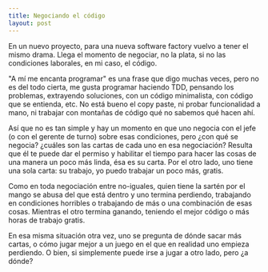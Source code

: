 ```yaml
---
title: Negociando el código
layout: post
---
```


En un nuevo proyecto, para una nueva software factory vuelvo a tener el mismo drama.
Llega el momento de negociar, no la plata, si no las condiciones laborales, en mi
caso, el código.

"A mí me encanta programar" es una frase que digo muchas veces, pero no es del todo
cierta, me gusta programar haciendo TDD, pensando los problemas, extrayendo soluciones,
con un código minimalista, con código que se entienda, etc. No está bueno el copy
paste, ni probar funcionalidad a mano, ni trabajar con montañas de código qué no
sabemos qué hacen ahí.

Así que no es tan simple y hay un momento en que uno negocia con el jefe (o con el
gerente de turno) sobre esas condiciones, pero ¿con qué se negocia? ¿cuáles son las
cartas de cada uno en esa negociación? Resulta que él te puede dar el permiso y
habilitar el tiempo para hacer las cosas de una manera un poco más linda, ésa es su
carta. Por el otro lado, uno tiene una sola carta: su trabajo, yo puedo trabajar un
poco más, gratis.

Como en toda negociación entre no-iguales, quien tiene la sartén por el mango se abusa
del que está dentro y uno termina perdiendo, trabajando en condiciones horribles o
trabajando de más o una combinación de esas cosas. Mientras el otro termina ganando,
teniendo el mejor código o más horas de trabajo gratis.

En esa misma situación otra vez, uno se pregunta de dónde sacar más cartas, o cómo jugar
mejor a un juego en el que en realidad uno empieza perdiendo. O bien, si simplemente
puede irse a jugar a otro lado, pero ¿a dónde?
